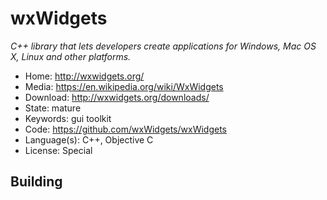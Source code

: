 # wxWidgets

_C++ library that lets developers create applications for Windows, Mac OS X, Linux and other platforms._

- Home: http://wxwidgets.org/
- Media: https://en.wikipedia.org/wiki/WxWidgets
- Download: http://wxwidgets.org/downloads/
- State: mature
- Keywords: gui toolkit
- Code: https://github.com/wxWidgets/wxWidgets
- Language(s): C++, Objective C
- License: Special

## Building
